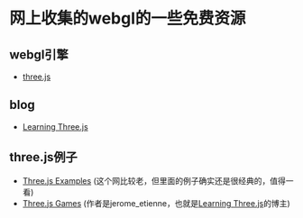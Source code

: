 # 网上收集的webgl的一些免费资源

## webgl引擎

* [three.js](http://threejs.org)

## blog

* [Learning Three.js](http://learningthreejs.com/)

## three.js例子

* [Three.js Examples](https://stemkoski.github.io/Three.js) (这个网比较老，但里面的例子确实还是很经典的，值得一看)
* [Three.js Games](http://www.threejsgames.com/index2d.html) (作者是jerome_etienne，也就是[Learning Three.js](http://learningthreejs.com/)的博主)

